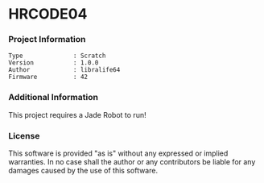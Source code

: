 HRCODE04
================



### Project Information
```
Type              : Scratch
Version           : 1.0.0
Author            : libralife64
Firmware          : 42
```

### Additional Information
This project requires a Jade Robot to run!

### License
This software is provided "as is" without any expressed or implied warranties.  In no case shall the author or any contributors be liable for any damages caused by the use of this software.

